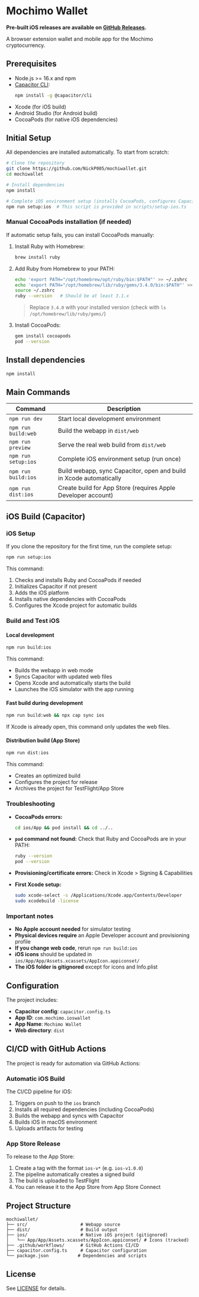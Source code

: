 # Mochimo Wallet
**Pre-built iOS releases are available on [GitHub Releases](https://github.com/NickP005/mochiwallet/releases).**

A browser extension wallet and mobile app for the Mochimo cryptocurrency.

## Prerequisites

- Node.js >= 16.x and npm
- [Capacitor CLI](https://capacitorjs.com/docs/getting-started):  
  ```sh
  npm install -g @capacitor/cli
  ```
- Xcode (for iOS build)
- Android Studio (for Android build)
- CocoaPods (for native iOS dependencies)

## Initial Setup

All dependencies are installed automatically. To start from scratch:

```sh
# Clone the repository
git clone https://github.com/NickP005/mochiwallet.git
cd mochiwallet

# Install dependencies
npm install

# Complete iOS environment setup (installs CocoaPods, configures Capacitor, etc.)
npm run setup:ios  # This script is provided in scripts/setup-ios.ts
```

### Manual CocoaPods installation (if needed)

If automatic setup fails, you can install CocoaPods manually:

1. Install Ruby with Homebrew:
   ```sh
   brew install ruby
   ```
   
2. Add Ruby from Homebrew to your PATH:
   ```sh
   echo 'export PATH="/opt/homebrew/opt/ruby/bin:$PATH"' >> ~/.zshrc
   echo 'export PATH="/opt/homebrew/lib/ruby/gems/3.4.0/bin:$PATH"' >> ~/.zshrc
   source ~/.zshrc
   ruby --version   # Should be at least 3.1.x
   ```
   > Replace `3.4.0` with your installed version (check with `ls /opt/homebrew/lib/ruby/gems/`)

3. Install CocoaPods:
   ```sh
   gem install cocoapods
   pod --version
   ```

## Install dependencies

```sh
npm install
```

## Main Commands

| Command              | Description                                                                 |
|----------------------|-----------------------------------------------------------------------------|
| `npm run dev`        | Start local development environment                                         |
| `npm run build:web`  | Build the webapp in `dist/web`                                              |
| `npm run preview`    | Serve the real web build from `dist/web`                                    |
| `npm run setup:ios`  | Complete iOS environment setup (run once)                                   |
| `npm run build:ios`  | Build webapp, sync Capacitor, open and build in Xcode automatically         |
| `npm run dist:ios`   | Create build for App Store (requires Apple Developer account)               |

## iOS Build (Capacitor)

### iOS Setup

If you clone the repository for the first time, run the complete setup:

```sh
npm run setup:ios
```

This command:
1. Checks and installs Ruby and CocoaPods if needed
2. Initializes Capacitor if not present
3. Adds the iOS platform
4. Installs native dependencies with CocoaPods
5. Configures the Xcode project for automatic builds

### Build and Test iOS

#### Local development

```sh
npm run build:ios
```

This command:
- Builds the webapp in web mode
- Syncs Capacitor with updated web files
- Opens Xcode and automatically starts the build
- Launches the iOS simulator with the app running

#### Fast build during development

```sh
npm run build:web && npx cap sync ios
```

If Xcode is already open, this command only updates the web files.

#### Distribution build (App Store)

```sh
npm run dist:ios
```

This command:
- Creates an optimized build
- Configures the project for release
- Archives the project for TestFlight/App Store

### Troubleshooting

- **CocoaPods errors:**
  ```sh
  cd ios/App && pod install && cd ../..
  ```

- **`pod` command not found:**
  Check that Ruby and CocoaPods are in your PATH:
  ```sh
  ruby --version
  pod --version
  ```

- **Provisioning/certificate errors:**
  Check in Xcode > Signing & Capabilities

- **First Xcode setup:**
  ```sh
  sudo xcode-select -s /Applications/Xcode.app/Contents/Developer
  sudo xcodebuild -license
  ```

### Important notes

- **No Apple account needed** for simulator testing
- **Physical devices require** an Apple Developer account and provisioning profile
- **If you change web code**, rerun `npm run build:ios`
- **iOS icons** should be updated in `ios/App/App/Assets.xcassets/AppIcon.appiconset/`
- **The iOS folder is gitignored** except for icons and Info.plist

## Configuration

The project includes:
- **Capacitor config**: `capacitor.config.ts`
- **App ID**: `com.mochimo.ioswallet`
- **App Name**: `Mochimo Wallet`
- **Web directory**: `dist`

## CI/CD with GitHub Actions

The project is ready for automation via GitHub Actions:

### Automatic iOS Build

The CI/CD pipeline for iOS:
1. Triggers on push to the `ios` branch
2. Installs all required dependencies (including CocoaPods)
3. Builds the webapp and syncs with Capacitor
4. Builds iOS in macOS environment
5. Uploads artifacts for testing

### App Store Release

To release to the App Store:
1. Create a tag with the format `ios-v*` (e.g. `ios-v1.0.0`)
2. The pipeline automatically creates a signed build
3. The build is uploaded to TestFlight
4. You can release it to the App Store from App Store Connect

## Project Structure

```
mochiwallet/
├── src/                    # Webapp source
├── dist/                   # Build output
├── ios/                    # Native iOS project (gitignored)
│   └── App/App/Assets.xcassets/AppIcon.appiconset/ # Icons (tracked)
├── .github/workflows/      # GitHub Actions CI/CD
├── capacitor.config.ts     # Capacitor configuration
└── package.json           # Dependencies and scripts
```

## License

See [LICENSE](LICENSE.md) for details.